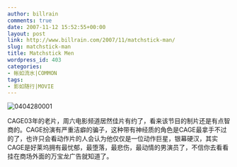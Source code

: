 ```yaml
---
author: billrain
comments: true
date: 2007-11-12 15:52:55+00:00
layout: post
link: http://www.billrain.com/2007/11/matchstick-man/
slug: matchstick-man
title: Matchstick Men
wordpress_id: 403
categories:
- 帐如流水|COMMON
tags:
- 影如随行|MOVIE
---
```


![0404280001](http://www.billrain.com/wp-content/uploads/2007/11/0404280001-thumb.jpg)


CAGE03年的老片，周六电影频道居然佳片有约了，看来该节目的制片还是有点智商的。CAGE扮演有严重洁癖的骗子，这种带有神经质的角色是CAGE最拿手不过的了，也许只会看动作片的人会认为他仅仅是一位动作巨星，银幕硬汉，其实CAGE是好莱坞拥有最忧郁，最堕落，最悲伤，最动情的男演员了，不信你去看看挂在商场外面的万宝龙广告就知道了。
